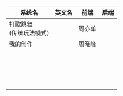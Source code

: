 | 系统名 | 英文名 | 前端 | 后端 |
| --- | --- | --- | --- |
| 打歌跳舞<br/>(传统玩法模式) | | 周亦单 | |
| 我的创作 | | 周晓峰 | |
|  | |  | |
|  | |  | |
|  | |  | |
|  | |  | |
|  | |  | |
|  | |  | |
|  | |  | |
| | | | |
| | | | |
| | | | |
| | | | |
| | | | |
| | | | |
| | | | |
| | | | |
| | | | |
| | | | |
| | | | |


